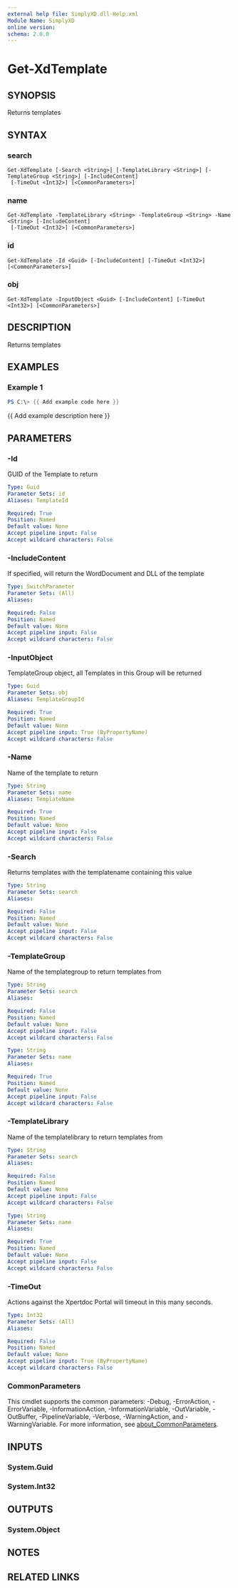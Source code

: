 ```yaml
---
external help file: SimplyXD.dll-Help.xml
Module Name: SimplyXD
online version:
schema: 2.0.0
---
```


# Get-XdTemplate

## SYNOPSIS
Returns templates

## SYNTAX

### search
```
Get-XdTemplate [-Search <String>] [-TemplateLibrary <String>] [-TemplateGroup <String>] [-IncludeContent]
 [-TimeOut <Int32>] [<CommonParameters>]
```

### name
```
Get-XdTemplate -TemplateLibrary <String> -TemplateGroup <String> -Name <String> [-IncludeContent]
 [-TimeOut <Int32>] [<CommonParameters>]
```

### id
```
Get-XdTemplate -Id <Guid> [-IncludeContent] [-TimeOut <Int32>] [<CommonParameters>]
```

### obj
```
Get-XdTemplate -InputObject <Guid> [-IncludeContent] [-TimeOut <Int32>] [<CommonParameters>]
```

## DESCRIPTION
Returns templates

## EXAMPLES

### Example 1
```powershell
PS C:\> {{ Add example code here }}
```

{{ Add example description here }}

## PARAMETERS

### -Id
GUID of the Template to return

```yaml
Type: Guid
Parameter Sets: id
Aliases: TemplateId

Required: True
Position: Named
Default value: None
Accept pipeline input: False
Accept wildcard characters: False
```

### -IncludeContent
If specified, will return the WordDocument and DLL of the template

```yaml
Type: SwitchParameter
Parameter Sets: (All)
Aliases:

Required: False
Position: Named
Default value: None
Accept pipeline input: False
Accept wildcard characters: False
```

### -InputObject
TemplateGroup object, all Templates in this Group will be returned

```yaml
Type: Guid
Parameter Sets: obj
Aliases: TemplateGroupId

Required: True
Position: Named
Default value: None
Accept pipeline input: True (ByPropertyName)
Accept wildcard characters: False
```

### -Name
Name of the template to return

```yaml
Type: String
Parameter Sets: name
Aliases: TemplateName

Required: True
Position: Named
Default value: None
Accept pipeline input: False
Accept wildcard characters: False
```

### -Search
Returns templates with the templatename containing this value

```yaml
Type: String
Parameter Sets: search
Aliases:

Required: False
Position: Named
Default value: None
Accept pipeline input: False
Accept wildcard characters: False
```

### -TemplateGroup
Name of the templategroup to return templates from

```yaml
Type: String
Parameter Sets: search
Aliases:

Required: False
Position: Named
Default value: None
Accept pipeline input: False
Accept wildcard characters: False
```

```yaml
Type: String
Parameter Sets: name
Aliases:

Required: True
Position: Named
Default value: None
Accept pipeline input: False
Accept wildcard characters: False
```

### -TemplateLibrary
Name of the templatelibrary to return templates from

```yaml
Type: String
Parameter Sets: search
Aliases:

Required: False
Position: Named
Default value: None
Accept pipeline input: False
Accept wildcard characters: False
```

```yaml
Type: String
Parameter Sets: name
Aliases:

Required: True
Position: Named
Default value: None
Accept pipeline input: False
Accept wildcard characters: False
```

### -TimeOut
Actions against the Xpertdoc Portal will timeout in this many seconds.

```yaml
Type: Int32
Parameter Sets: (All)
Aliases:

Required: False
Position: Named
Default value: None
Accept pipeline input: True (ByPropertyName)
Accept wildcard characters: False
```

### CommonParameters
This cmdlet supports the common parameters: -Debug, -ErrorAction, -ErrorVariable, -InformationAction, -InformationVariable, -OutVariable, -OutBuffer, -PipelineVariable, -Verbose, -WarningAction, and -WarningVariable. For more information, see [about_CommonParameters](http://go.microsoft.com/fwlink/?LinkID=113216).

## INPUTS

### System.Guid

### System.Int32

## OUTPUTS

### System.Object
## NOTES

## RELATED LINKS
